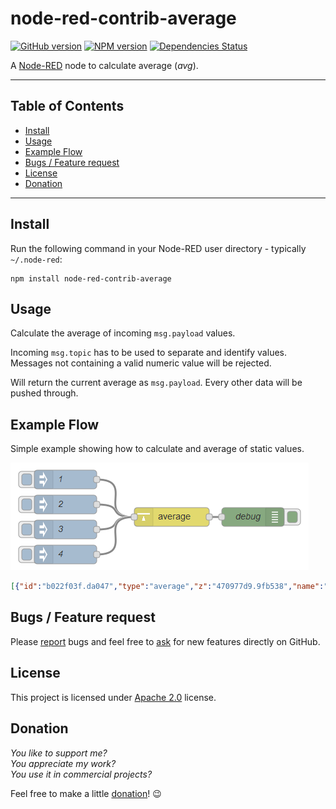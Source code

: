 node-red-contrib-average
========================

[![GitHub version](https://badge.fury.io/gh/eisbehr-%2Fnode-red-average.svg)](http://github.com/eisbehr-/node-red-average)
[![NPM version](https://badge.fury.io/js/node-red-contrib-average.svg)](http://www.npmjs.org/package/node-red-contrib-average)
[![Dependencies Status](https://david-dm.org/eisbehr-/node-red-average/status.svg)](https://david-dm.org/eisbehr-/node-red-average)

A <a href="http://nodered.org" target="_new">Node-RED</a> node to calculate average (_avg_).

---

## Table of Contents
* [Install](#install)
* [Usage](#usage)
* [Example Flow](#example-flow)
* [Bugs / Feature request](#bugs--feature-request)
* [License](#license)
* [Donation](#donation)

---

## Install

Run the following command in your Node-RED user directory - typically `~/.node-red`:

```
npm install node-red-contrib-average
```


## Usage

Calculate the average of incoming `msg.payload` values.

Incoming `msg.topic` has to be used to separate and identify values.
Messages not containing a valid numeric value will be rejected.

Will return the current average as `msg.payload`. Every other data will be pushed through.


## Example Flow

Simple example showing how to calculate and average of static values.

![example.png](./doc/example.png)

```JSON
[{"id":"b022f03f.da047","type":"average","z":"470977d9.9fb538","name":"","x":680,"y":240,"wires":[["5a8eea2a.b67d3c"]]},{"id":"5a8eea2a.b67d3c","type":"debug","z":"470977d9.9fb538","name":"debug","active":true,"console":"false","complete":"payload","x":810,"y":240,"wires":[]},{"id":"c79942e7.6ae498","type":"inject","z":"470977d9.9fb538","name":"1","topic":"name_one","payload":"1","payloadType":"num","repeat":"","crontab":"","once":false,"x":510,"y":180,"wires":[["b022f03f.da047"]]},{"id":"5b6c2de0.a35dc4","type":"inject","z":"470977d9.9fb538","name":"2","topic":"name_two","payload":"2","payloadType":"num","repeat":"","crontab":"","once":false,"x":510,"y":220,"wires":[["b022f03f.da047"]]},{"id":"689a005a.9f41b8","type":"inject","z":"470977d9.9fb538","name":"3","topic":"name_three","payload":"3","payloadType":"num","repeat":"","crontab":"","once":false,"x":510,"y":260,"wires":[["b022f03f.da047"]]},{"id":"4b264eb1.263c88","type":"inject","z":"470977d9.9fb538","name":"4","topic":"name_four","payload":"4","payloadType":"num","repeat":"","crontab":"","once":false,"x":510,"y":300,"wires":[["b022f03f.da047"]]}]
```


## Bugs / Feature request
Please [report](http://github.com/eisbehr-/node-red-average/issues) bugs and feel free to [ask](http://github.com/eisbehr-/node-red-average/issues) for new features directly on GitHub.


## License
This project is licensed under [Apache 2.0](http://www.apache.org/licenses/LICENSE-2.0) license.


## Donation
_You like to support me?_  
_You appreciate my work?_  
_You use it in commercial projects?_  
  
Feel free to make a little [donation](https://www.paypal.com/cgi-bin/webscr?cmd=_s-xclick&hosted_button_id=FFL6VQJCUZMXC)! :wink: